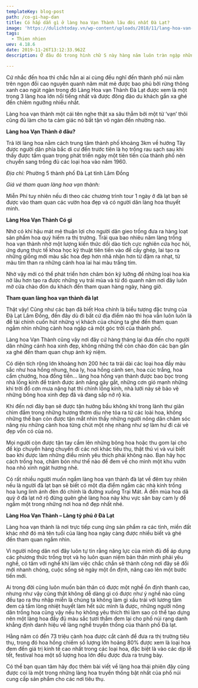 ```yaml
---
templateKey: blog-post
path: /co-gi-hap-dan
title: Có hấp dẫn gì ở làng hoa Vạn Thành lâu đời nhất Đà Lạt?
image: 'https://dulichtoday.vn/wp-content/uploads/2018/11/lang-hoa-van-thanh-vuon-hoa-nu-hoang-xanh.jpg' 
tags:
  - Thien nhien
uev: 4.18.6
date: 2019-11-26T13:12:33.962Z
description: Ở đâu đó trong hình chữ S này hàng năm luôn tràn ngập những loài hoa khác nhau bốn mùa xuân, hạ, thu, đông đều đem lại nhiều màu hoa rực sắc đỏ,vàng, hồng, tím… 

---
```




Cứ nhắc đến hoa thì chắc hẳn ai ai cùng đều nghĩ đến thành phố núi nằm trên ngọn đồi cao nguyên quanh năm mát mẻ được bao phủ bởi rừng thông xanh cao ngút ngàn trong đó Làng Hoa vạn Thành Đà Lạt được xem là một trong 3 làng hoa lớn nổi tiếng nhất và được đông đảo du khách gần xa ghé đến chiêm ngưỡng nhiều nhất.

Làng hoa vạn thành một cái tên nghe thật xa sâu thẳm bởi một từ ‘vạn’ thôi cũng đủ làm cho ta cảm giác nó bất tận vô ngàn đến nhường nào.

**Làng hoa Vạn Thành ở đâu?**

Trả lời làng hoa nằm cách trung tâm thành phố khoảng 3km về hướng Tây được người dân phía bắc di cư đến trước tiên là họ trồng rau sạch sau khi thấy được tầm quan trọng phát triển ngày một tiên tiến của thành phố nên chuyển sang trồng đủ các loại hoa vào năm 1960.

*Địa chỉ:* Phường 5 thành phố Đà Lạt tỉnh Lâm Đồng

*Giá vé tham quan làng hoa vạn thành:*

Miễn Phí tuy nhiên nếu đi theo các chương trình tour 1 ngày ở đà lạt bạn sẽ được vào tham quan các vườn hoa đẹp và có người dân làng hoa thuyết minh.


**Làng Hoa Vạn Thành Có gì**

Nhờ có khí hậu mát mẻ thuận lợi cho người dân gieo trồng đưa ra hàng loạt sản phẩm hoa quý hiếm ra thị trường. Trải qua bao nhiêu năm làng trồng hoa vạn thành nhờ một lượng kiến thức dồi dào tích cực nghiên cứa học hỏi, ứng dụng thực tế khoa học kỹ thuật tiên tiến vào để cấy ghép, lai tạo ra những giống mới màu sắc hoa đẹp hơn nhã nhặn hơn từ đậm ra nhạt, từ màu tím than ra những cánh hoa lai hai màu trắng tím.


Nhờ vậy mới có thể phát triển hơn chăm bón kỹ lưỡng để những loại hoa kia nở lâu hơn tạo ra được những vụ trái mùa và từ đó quanh năm nơi đây luôn mở cửa chào đón du khách đến tham quan hàng ngày, hàng giờ.

**Tham quan làng hoa vạn thành đà lạt**

Thật vậy! Cũng như các bạn đã biết Hoa chính là biểu tượng đặc trưng của Đà Lạt Lâm Đồng, đến đây dù đi bất cứ địa điểm nào thì hoa vẫn luôn luôn là đề tài chính cuốn hút những vị khách của chúng ta ghé đến tham quan ngắm nhìn những cành hoa ngập cả một góc trời của thành phố.


Làng hoa Vạn Thành cũng vậy nơi đây cứ hàng tháng lại đưa đến cho người dân những cánh hoa xinh đẹp, không những thế còn chào đón các bạn gần xa ghé đến tham quan chụp ảnh kỷ niệm.

Có diện tích rộng lớn khoảng hơn 200 héc ta trải dài các loại hoa đầy màu sắc như hoa hồng nhung, hoa ly, hoa hồng cánh sen, hoa cúc trắng, hoa cẩm chướng, hoa đồng tiền… làng hoa hồng vạn thành được bao bọc trong nhà lồng kính để tránh được ánh nắng gây gắt, những cơn gió mạnh những khi trời đổ cơn mưa nặng hạt thì chính lồng kính, nhà lưới này sẽ bảo vệ những bông hoa xinh đẹp đã và đang sắp nở rộ kia.



Khi đến nơi đây bạn sẽ được tận hưởng bầu không khí trong lành thư giãn chìm đắm trong những hương thơm dịu nhẹ tỏa ra từ các loài hoa, không những thế bạn còn được tận mắt nhìn thấy những người nông dân chăm sóc nâng niu những cành hoa từng chút một nhẹ nhàng như sợ làm hư đi cái vẻ đẹp vốn có của nó.


Mọi người còn được tận tay cầm lên những bông hoa hoặc thu gom lại cho để kịp chuyến hàng chuyển đi các nơi khác tiêu thụ, thật thú vị và vui biết bao khi được làm những điều mình yêu thích phải không nào. Bạn hãy học cách trồng hoa, chăm bón như thế nào để đem về cho mình một khu vườn hoa nhỏ xinh ngát hương nhé.

Có rất nhiều người muốn ngắm làng hoa vạn thành đà lạt về đêm tuy nhiên nếu là người đà lạt bạn sẽ biết có một địa điểm ngắm các nhà kính trồng hoa lung linh ánh đèn đó chính là đường xuống Trại Mát. À đến mùa hoa dã quỳ ở đà lạt nở rộ đừng quên ghé làng hoa này khu vực sân bay cam ly để ngắm một trong những nơi hoa nở đẹp nhất nhé.

**Làng Hoa Vạn Thành – Làng tỷ phú ở Đà Lạt**

Làng hoa vạn thành là nơi trực tiếp cung ứng sản phẩm ra các tỉnh, miền đất khác nhờ đó mà tên tuổi của làng hoa ngày càng được nhiều biết và ghé đến tham quan ngắm nhìn.

Vì người nông dân nơi đây luôn tự tin rằng năng lực của mình đủ để áp dụng các phương thức trồng trọt và họ luôn quan niệm bản thân mình phải yêu nghề, có tâm với nghề khi làm việc chắc chắn sẽ thành công nơi đây sẽ đổi mới nhanh chóng, cuộc sống sẽ ngày một ổn định, nâng cao lên một bước tiến mới.


Ai trong đời cũng luôn muốn bản thân có được một nghề ổn định thanh cao, nhưng như vậy cũng thật không dễ dàng gì có được như ý nghề nào cũng đều tạo ra thu nhập miễn là chúng ta không làm gì xấu trái với lương tâm đem cả tấm lòng nhiệt huyết làm hết sức mình là được, những người nông dân trồng hoa cũng vậy nếu họ không yêu thích thì làm sao có thể tạo dựng nên một làng hoa đầy đủ màu sắc tươi thắm đem lại cho phố núi rạng danh khẳng định danh hiệu về làng nghề truyền thống của thành phố Đà lạt.

Hằng năm có đến 73 triệu cành hoa được cắt cành để đưa ra thị trường tiêu thụ, trong đó hoa hồng chiếm số lượng lớn hoảng 80% được xem là loại hoa đem đến giá trị kinh tế cao nhất trong các loại hoa, đặc biệt là vào các dịp lễ tết, festival hoa một số lượng hoa lớn đều được đưa ra trưng bày.

Có thể bạn quan tâm hãy đọc thêm bài viết về làng hoa thái phiên đây cũng được coi là một trong những làng hoa truyền thống bật nhất của phố núi cung cấp sản phẩm cho các nơi tiêu thụ.


